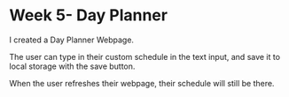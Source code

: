 # Week 5- Day Planner

I created a Day Planner Webpage. 

The user can type in their custom schedule in the text input, and save it to local storage with the save button.

When the user refreshes their webpage, their schedule will still be there. 